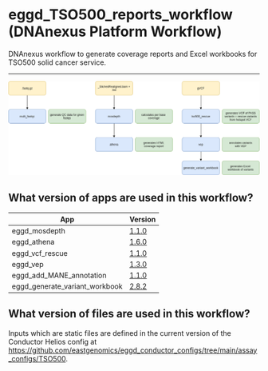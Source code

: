 # eggd_TSO500_reports_workflow (DNAnexus Platform Workflow)

DNAnexus workflow to generate coverage reports and Excel workbooks for TSO500 solid cancer service.

---

![Image of workflow](images/tso500_reports_workflow.png)

## What version of apps are used in this workflow?

|  App 	| Version  	|
|---	|---	|
|eggd_mosdepth           |[1.1.0](https://github.com/eastgenomics/eggd_mosdepth/releases/tag/v1.1.0)|
|eggd_athena             |[1.6.0](https://github.com/eastgenomics/eggd_athena/releases/tag/v1.6.0)|
|eggd_vcf_rescue |[1.1.0](https://github.com/eastgenomics/eggd_vcf_rescue/releases/tag/v1.1.0)|
|eggd_vep           |[1.3.0](https://github.com/eastgenomics/eggd_vep/releases/tag/v1.3.0)|
|eggd_add_MANE_annotation       |[1.1.0](https://github.com/eastgenomics/eggd_add_MANE_annotation/releases/tag/v1.1.0)|
|eggd_generate_variant_workbook |[2.8.2](https://github.com/eastgenomics/eggd_generate_variant_workbook/releases/tag/v2.8.2)|

## What version of files are used in this workflow?

Inputs which are static files are defined in the current version of the Conductor Helios config at https://github.com/eastgenomics/eggd_conductor_configs/tree/main/assay_configs/TSO500.

